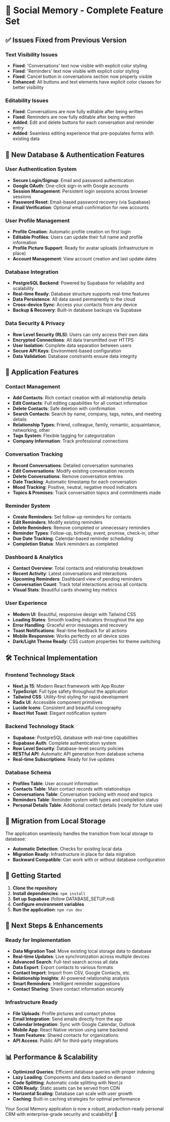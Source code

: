# 🎉 Social Memory - Complete Feature Set

## ✅ Issues Fixed from Previous Version

### Text Visibility Issues
- **Fixed**: 'Conversations' text now visible with explicit color styling
- **Fixed**: 'Reminders' text now visible with explicit color styling  
- **Fixed**: Cancel button in conversations section now properly visible
- **Enhanced**: All buttons and text elements have explicit color classes for better visibility

### Editability Issues
- **Fixed**: Conversations are now fully editable after being written
- **Fixed**: Reminders are now fully editable after being written
- **Added**: Edit and delete buttons for each conversation and reminder entry
- **Added**: Seamless editing experience that pre-populates forms with existing data

## 🚀 New Database & Authentication Features

### User Authentication System
- **Secure Login/Signup**: Email and password authentication
- **Google OAuth**: One-click sign-in with Google accounts
- **Session Management**: Persistent login sessions across browser sessions
- **Password Reset**: Email-based password recovery (via Supabase)
- **Email Verification**: Optional email confirmation for new accounts

### User Profile Management
- **Profile Creation**: Automatic profile creation on first login
- **Editable Profiles**: Users can update their full name and profile information
- **Profile Picture Support**: Ready for avatar uploads (infrastructure in place)
- **Account Management**: View account creation and last update dates

### Database Integration
- **PostgreSQL Backend**: Powered by Supabase for reliability and scalability
- **Real-time Ready**: Database structure supports real-time features
- **Data Persistence**: All data saved permanently to the cloud
- **Cross-device Sync**: Access your contacts from any device
- **Backup & Recovery**: Built-in database backups via Supabase

### Data Security & Privacy
- **Row Level Security (RLS)**: Users can only access their own data
- **Encrypted Connections**: All data transmitted over HTTPS
- **User Isolation**: Complete data separation between users
- **Secure API Keys**: Environment-based configuration
- **Data Validation**: Database constraints ensure data integrity

## 📱 Application Features

### Contact Management
- **Add Contacts**: Rich contact creation with all relationship details
- **Edit Contacts**: Full editing capabilities for all contact information
- **Delete Contacts**: Safe deletion with confirmation
- **Search Contacts**: Search by name, company, tags, notes, and meeting details
- **Relationship Types**: Friend, colleague, family, romantic, acquaintance, networking, other
- **Tags System**: Flexible tagging for categorization
- **Company Information**: Track professional connections

### Conversation Tracking
- **Record Conversations**: Detailed conversation summaries
- **Edit Conversations**: Modify existing conversation records
- **Delete Conversations**: Remove conversation entries
- **Date Tracking**: Automatic timestamp for each conversation
- **Mood Tracking**: Positive, neutral, negative mood indicators
- **Topics & Promises**: Track conversation topics and commitments made

### Reminder System
- **Create Reminders**: Set follow-up reminders for contacts
- **Edit Reminders**: Modify existing reminders
- **Delete Reminders**: Remove completed or unnecessary reminders
- **Reminder Types**: Follow-up, birthday, event, promise, check-in, other
- **Due Date Tracking**: Calendar-based reminder scheduling
- **Completion Status**: Mark reminders as completed

### Dashboard & Analytics
- **Contact Overview**: Total contacts and relationship breakdown
- **Recent Activity**: Latest conversations and interactions
- **Upcoming Reminders**: Dashboard view of pending reminders
- **Conversation Count**: Track total interactions across all contacts
- **Visual Stats**: Beautiful cards showing key metrics

### User Experience
- **Modern UI**: Beautiful, responsive design with Tailwind CSS
- **Loading States**: Smooth loading indicators throughout the app
- **Error Handling**: Graceful error messages and recovery
- **Toast Notifications**: Real-time feedback for all actions
- **Mobile Responsive**: Works perfectly on all device sizes
- **Dark/Light Theme Ready**: CSS custom properties for theme switching

## 🛠 Technical Implementation

### Frontend Technology Stack
- **Next.js 15**: Modern React framework with App Router
- **TypeScript**: Full type safety throughout the application
- **Tailwind CSS**: Utility-first styling for rapid development
- **Radix UI**: Accessible component primitives
- **Lucide Icons**: Consistent and beautiful iconography
- **React Hot Toast**: Elegant notification system

### Backend Technology Stack
- **Supabase**: PostgreSQL database with real-time capabilities
- **Supabase Auth**: Complete authentication system
- **Row Level Security**: Database-level security policies
- **RESTful API**: Automatic API generation from database schema
- **Real-time Subscriptions**: Ready for live updates

### Database Schema
- **Profiles Table**: User account information
- **Contacts Table**: Main contact records with relationships
- **Conversations Table**: Conversation tracking with mood and topics
- **Reminders Table**: Reminder system with types and completion status
- **Personal Details Table**: Additional contact details (ready for future use)

## 🔄 Migration from Local Storage

The application seamlessly handles the transition from local storage to database:
- **Automatic Detection**: Checks for existing local data
- **Migration Ready**: Infrastructure in place for data migration
- **Backward Compatible**: Can work with or without database configuration

## 🚀 Getting Started

1. **Clone the repository**
2. **Install dependencies**: `npm install`
3. **Set up Supabase** (follow DATABASE_SETUP.md)
4. **Configure environment variables**
5. **Run the application**: `npm run dev`

## 🎯 Next Steps & Enhancements

### Ready for Implementation
- **Data Migration Tool**: Move existing local storage data to database
- **Real-time Updates**: Live synchronization across multiple devices
- **Advanced Search**: Full-text search across all data
- **Data Export**: Export contacts to various formats
- **Contact Import**: Import from CSV, Google Contacts, etc.
- **Relationship Insights**: AI-powered relationship analysis
- **Smart Reminders**: Intelligent reminder suggestions
- **Contact Sharing**: Share contact information securely

### Infrastructure Ready
- **File Uploads**: Profile pictures and contact photos
- **Email Integration**: Send emails directly from the app
- **Calendar Integration**: Sync with Google Calendar, Outlook
- **Mobile App**: React Native version using same backend
- **Team Features**: Shared contacts for organizations
- **API Access**: Public API for third-party integrations

## 📊 Performance & Scalability

- **Optimized Queries**: Efficient database queries with proper indexing
- **Lazy Loading**: Components and data loaded on demand
- **Code Splitting**: Automatic code splitting with Next.js
- **CDN Ready**: Static assets can be served from CDN
- **Horizontal Scaling**: Database can scale with user growth
- **Caching**: Built-in caching strategies for optimal performance

Your Social Memory application is now a robust, production-ready personal CRM with enterprise-grade security and scalability! 🎉
